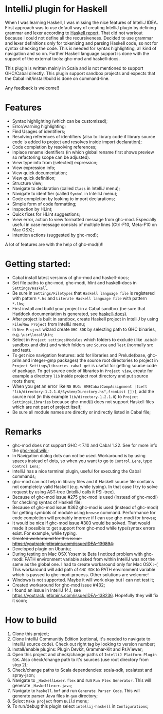 # IntelliJ plugin for Haskell

When I was learning Haskell, I was missing the nice features of IntelliJ IDEA. First approach
was to use default way of creating IntelliJ plugin by defining grammar and lexer according to
[Haskell report](http://www.haskell.org/onlinereport/haskell2010/haskellch10.html). That did not workout because I could not define all 
the recursiveness. 
Decided to use grammar and lexer definitions only for tokenizing and parsing Haskell code, so not for syntax checking the code. This is needed for syntax highlighting, all kind of navigation and so on.
Further Haskell language support is done with the support of the external tools: ghc-mod and haskell-docs.

This plugin is written mainly in Scala and is not mentioned to support GHC/Cabal directly. This plugin support sandbox projects
and expects that the Cabal init/install/build is done on command-line.

Any feedback is welcome!!


# Features
- Syntax highlighting (which can be customized);
- Error/warning highlighting;
- Find Usages of identifiers;
- Resolving references of identifiers (also to library code if library source code is added to project and resolves inside import declaration);
- Code completion by resolving references;
- Inplace rename identifiers (in which global rename first shows preview so refactoring scope can be adjusted).
- View type info from (selected) expression;
- View expression info;
- View quick documentation;
- View quick definition;
- Structure view;
- Navigate to declaration (called `Class` in IntelliJ menu);
- Navigate to identifier (called `Symbol` in IntelliJ menu);
- Code completion by looking to import declarations;
- Simple form of code formatting;
- Inspection by HLint;
- Quick fixes for HLint suggestions;
- View error, action to view formatted message from ghc-mod. Especially useful in case message consists of multiple lines (Ctrl-F10, Meta-F10 on Mac OSX);
- Intention actions (suggested by ghc-mod);
            
A lot of features are with the help of ghc-mod(i)!!


# Getting started: 
- Cabal install latest versions of ghc-mod and haskell-docs;
- Set file paths to ghc-mod, ghc-modi, hlint and haskell-docs in `Settings/Haskell`.
- Be sure in `Settings/Filetypes` that `Haskell language file` is registered with pattern `*.hs` and `Literate Haskell language file` with pattern `*.lhs`; 
- First install and build your project in a Cabal sandbox (be sure that Haddock documentation is generated, see [haskell-docs](https://github.com/chrisdone/haskell-docs)). 
- After project is built in sandbox, create Haskell project in IntelliJ by using `File`/`New Project` from IntelliJ menu;
- In `New Project` wizard create `GHC SDK` by selecting path to GHC binaries, e.g. `\usr\local\bin`;
- Select in `Project settings`/`Modules` which folders to exclude (like .cabal-sandbox and dist) and which folders are `Source` and `Test` (normally src and test).
- To get nice navigation features: add for libraries and Prelude(base, ghc-prim and integer-gmp packages) the source root directories to project in `Project Settings`/`Libraries`. `cabal get` is useful for getting source code of package.
    To get source code of libraries in `Project view`, create for example a directory `lib` inside project root directory and put source roots there;
- When you get an error like `NG BUG: GMECabalCompAssignment [(Left "lib/directory-1.2.1.0/System/Directory.hs",fromList [])]`, add the source root (in this example `lib/directory-1.2.1.0`) to `Project Settings`/`Libraries` because
    ghc-mod(i) does not support Haskell files which are not part of project itself;
- Be sure all module names are directly or indirectly listed in Cabal file;

# Remarks
- ghc-mod does not support GHC < 7.10 and Cabal 1.22. See for more info the [ghc-mod wiki](https://github.com/kazu-yamamoto/ghc-mod/wiki);
- In Navigation dialog dots can not be used. Workaround is by using spaces instead of dots, so when you want to go to `Control.Lens`, type `Control Lens`;
- IntelliJ has a nice terminal plugin, useful for executing the Cabal commands;
- ghc-mod can not help in library files and if Haskell source file contains not completely valid Haskell (e.g. while typing). In that case I try to solve request by using AST-tree (IntelliJ calls it PSI-tree). 
- Because of ghc-mod issue #275 ghc-mod is used (instead of ghc-modi) for checking syntax of Haskell file;
- Because of ghc-mod issue #362 ghc-mod is used (instead of ghc-modi) for getting symbols of module using `browse` command. Performance for code completion will probably improve if I can use ghc-modi for `browse`;
- It would be nice if ghc-mod issue #303 would be solved. That would made it possible to get support from ghc-mod while type/syntax errors exist. For example, while typing.
- <del> Created workaround for this issue: https://youtrack.jetbrains.com/issue/IDEA-130894. </del>
- Developed plugin on Ubuntu;
- During testing on Mac OSX Yosemite Beta I noticed problem with ghc-modi: PATH environment variable asked from within IntelliJ was not the same as the global one. I had to create workaround only for Mac OSX :-( 
    This workaround will add path of `GHC SDK` to PATH environment variable which is passed to ghc-modi process. Other solutions are welcome!
- Windows is not supported. Maybe it will work okay but I can not test it;
- Created workaround for ghc-mod issue #432;
- I found an issue in IntelliJ 14.1, see https://youtrack.jetbrains.com/issue/IDEA-138236. Hopefully they will fix it soon;

# How to build
1. Clone this project;
1. Clone IntelliJ Communitiy Edition (optional, it's needed to navigate to IntelliJ source code). Check out right tag by looking to version number;
1. Install/enable plugins: Plugin Devkit, Grammar-Kit and PsiViewer;
1. Open this project and check/change paths of `IntelliJ Platform Plugin SDK`. Also check/change path to it's sources (use root directory from step 2);
1. Check/change paths to Scala dependencies: scala-sdk, scalatest and spray-json;
1. Navigate to `_HaskellLexer.flex` and run `Run Flex Generator`. This will generate `_HaskellLexer.java`;
1. Navigate to `haskell.bnf` and run `Generate Parser Code`. This will generate parser Java files in `gen` directory;
1. Select `Make project` from `Build` menu;
1. To run/debug this plugin select `intellij-haskell` in `Configurations`;